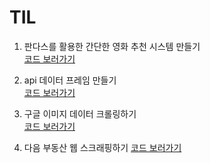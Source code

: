 # TIL

1) 판다스를 활용한 간단한 영화 추천 시스템 만들기  
[코드 보러가기](https://github.com/honghyelim/TIL/blob/main/recommendation_pandas.ipynb)

2) api 데이터 프레임 만들기  
[코드 보러가기](https://github.com/honghyelim/TIL/blob/main/api%20%EB%8D%B0%EC%9D%B4%ED%84%B0%ED%94%84%EB%A0%88%EC%9E%84%20%EB%A7%8C%EB%93%A4%EA%B8%B0.ipynb)

3) 구글 이미지 데이터 크롤링하기  
[코드 보러가기](https://github.com/honghyelim/TIL/blob/main/c_test-checkpoint.ipynb)

4) 다음 부동산 웹 스크래핑하기
[코드 보러가기]()
